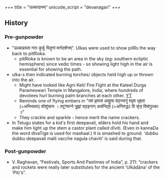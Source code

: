 +++
title = "उल्कादानम्"
unicode_script = "devanagari"
+++

## History
### Pre-gunpowder
- "उल्काहस्ता नराः कुर्युः पितॄणां मार्गदर्शनम्". Ulkas were used to show pitRs the way back to pitRloka.
  - pitRloka is known to be an area in the sky (eg: southern ecliptic hemisphere) since vedic times - so showing light high in the air is essential for showing the path.
- ulka-s then indicated burning torches/ objects held high up or thrown into the air.
  - Might have looked like Agni Keli/ Fire Fight at the Kateel Durga Parameswari Temple in Mangalore, India, where hundreds of devotees hurl burning palm branches at each other. [YT](https://www.youtube.com/watch?v=WrS2se3hUcU)
  - Reminds one of flying embers in "तव॑ भ्र॒मास॑ आशु॒या प॑त॒न्त्यनु॑ स्पृश धृष॒ता (=अभिभवता) शोशु॑चानः । तपूꣳ॑ष्यग्ने जु॒ह्वा॑ पत॒ङ्गान् अस॑न्दितो॒ (=अनिरुद्धः) वि सृ॑ज॒ विष्व॑गु॒ल्काः ॥"
  - They crackle and sparkle - hence merit the name crackers.
-  In Telugu states for a kid's first deepavali, elders hold his hand and make him light up the stem a castor plant called dīviṭi. (Even in kannaDa the word dIvaTige is used for mashaal.) It is smashed to ground. 'dubbu dubbu deepavali malli vacche nagula chaviti' is said during that.

### Post-gunpowder
- V. Raghavan, “Festivals, Sports And Pastimes of India”, p. 211: “crackers and rockets were really later substitutes for the ancient ‘Ulkādāna’ of the ‘Pitṛ’s”.

